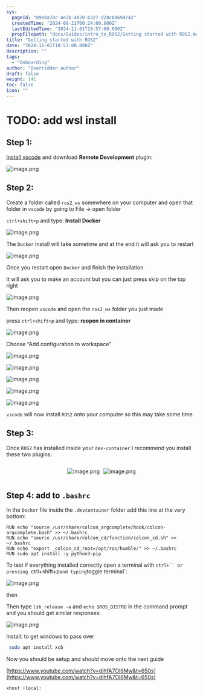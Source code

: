 ```yaml
---
sys:
  pageId: "89e0a78c-4e2b-4070-b327-d28cb0694742"
  createdTime: "2024-08-21T00:24:00.000Z"
  lastEditedTime: "2024-11-01T18:57:00.000Z"
  propFilepath: "docs/Guides/intro_to_ROS2/Getting started with ROS2.md"
title: "Getting started with ROS2"
date: "2024-11-01T18:57:00.000Z"
description: ""
tags:
  - "Onboarding"
author: "Overridden author"
draft: false
weight: 141
toc: false
icon: ""
---
```


# TODO: add wsl install

## Step 1:

[Install vscode](https://code.visualstudio.com/download) and download **Remote Development** plugin:

![image.png](https://prod-files-secure.s3.us-west-2.amazonaws.com/d518164a-d88e-44d1-a4ee-3adb3bd8bce0/efb52993-1881-4a40-b95e-6f020334f022/image.png?X-Amz-Algorithm=AWS4-HMAC-SHA256&X-Amz-Content-Sha256=UNSIGNED-PAYLOAD&X-Amz-Credential=ASIAZI2LB46652ITYJEM%2F20250422%2Fus-west-2%2Fs3%2Faws4_request&X-Amz-Date=20250422T200938Z&X-Amz-Expires=3600&X-Amz-Security-Token=IQoJb3JpZ2luX2VjEFMaCXVzLXdlc3QtMiJIMEYCIQD1XwpcxDoEZyv6AA2zeFqqNerIgbj2YdvITYJoM%2BYc9AIhAIFxDd5AzM4gEnvXrpk7HwXxMI%2BcufRBn0l1vnBz7%2BKdKogECNz%2F%2F%2F%2F%2F%2F%2F%2F%2F%2FwEQABoMNjM3NDIzMTgzODA1Igy8KOGZ9j7YsXSE5%2Fsq3ANcad%2FRLWBRmkI%2BWVClMDje03RvzvuiwMYSwHS9tYLyp5WUnlzHr5fMO7FZZG2Lit4eSGtZ%2FqAk%2BHEMfe6s%2FGNm5FVkvaPczCARp%2BxShN5Iwrtd1lbVoqgzgo9rA4tNOZqjyoVtxHP7ar0N684ZcUywooObWwKZ0xWQf7mDfJy%2FVWx6h7934%2FKmiI5eGC6vPDlmNyP7zwXP9lB7VpGdGbjTTq%2B%2FmE31i2YLdOu8G7sq09i3%2BJW5Fy4yhZeB85GOrJJlrn%2FrZ3B9PH0lpjfiJPcOIG5WN3Gl6guezZY7OpTtffSd7%2Fkx0VMCozonmHd1Q5Ce9uSx0vs42t%2B5Oz%2BNzbIHc0Dvw3R%2F6g0ej2Ej0%2FMvskgfVFmAH0O12jrhNSoYtXY48tTUkxjm0nDM8fMNnmFraFrNiV3XXDQZWuWMdncPxkBrEK%2BVz9iM7jRWSoyy8AA6Y0lT1jM2NDWh%2FIpFLd%2Foqpea8blC%2BjotYmPGHjqj6CSpABw0Q6xjj4xE9O75v3mQLUiIVhFR8n4ypKgTVbpjERwftzcWsQcD6LNp5bmvn3JXnlpFUlmZki5Ugp4Jv3L%2FIFF3qSAY%2BQ59cWvaA1mnE0hR6jKBHeMfisz2kWbHLPG6MCj1iFFUYcb2QTCC1Z%2FABjqkAVhrgwZi%2Bqhzrd7nHssDK7ELNtxbKyE93TLz42IPf%2FqGHTxWu7LzU6Vd8jy41v7GPwlOr4pn%2Bu9eOJAio%2FUqR%2BuNA9fUmT8sqRNaHffdxuGvuPfE6S8OrkloHupfYW5OvVpeQMgkaPZuFxrAkBdb3gYG1EoljxsSRd0jlFYVXCxCSUz684HrjFXQmnT1S5yjki%2FYnPPss%2ByIpQ2UqsSdoolymngg&X-Amz-Signature=8071bc73ddcb567139772f79aeb5faee6b28dca8975b885b96af57b4acd2d2e6&X-Amz-SignedHeaders=host&x-id=GetObject)

## Step 2:

Create a folder called `ros2_ws` somewhere on your computer and open that folder in `vscode` by going to File → open folder 

`ctrl+shift+p` and type: **Install Docker**

![image.png](https://prod-files-secure.s3.us-west-2.amazonaws.com/d518164a-d88e-44d1-a4ee-3adb3bd8bce0/2269dc0e-1cd5-47ff-bceb-c04ad9b2eab0/image.png?X-Amz-Algorithm=AWS4-HMAC-SHA256&X-Amz-Content-Sha256=UNSIGNED-PAYLOAD&X-Amz-Credential=ASIAZI2LB46652ITYJEM%2F20250422%2Fus-west-2%2Fs3%2Faws4_request&X-Amz-Date=20250422T200938Z&X-Amz-Expires=3600&X-Amz-Security-Token=IQoJb3JpZ2luX2VjEFMaCXVzLXdlc3QtMiJIMEYCIQD1XwpcxDoEZyv6AA2zeFqqNerIgbj2YdvITYJoM%2BYc9AIhAIFxDd5AzM4gEnvXrpk7HwXxMI%2BcufRBn0l1vnBz7%2BKdKogECNz%2F%2F%2F%2F%2F%2F%2F%2F%2F%2FwEQABoMNjM3NDIzMTgzODA1Igy8KOGZ9j7YsXSE5%2Fsq3ANcad%2FRLWBRmkI%2BWVClMDje03RvzvuiwMYSwHS9tYLyp5WUnlzHr5fMO7FZZG2Lit4eSGtZ%2FqAk%2BHEMfe6s%2FGNm5FVkvaPczCARp%2BxShN5Iwrtd1lbVoqgzgo9rA4tNOZqjyoVtxHP7ar0N684ZcUywooObWwKZ0xWQf7mDfJy%2FVWx6h7934%2FKmiI5eGC6vPDlmNyP7zwXP9lB7VpGdGbjTTq%2B%2FmE31i2YLdOu8G7sq09i3%2BJW5Fy4yhZeB85GOrJJlrn%2FrZ3B9PH0lpjfiJPcOIG5WN3Gl6guezZY7OpTtffSd7%2Fkx0VMCozonmHd1Q5Ce9uSx0vs42t%2B5Oz%2BNzbIHc0Dvw3R%2F6g0ej2Ej0%2FMvskgfVFmAH0O12jrhNSoYtXY48tTUkxjm0nDM8fMNnmFraFrNiV3XXDQZWuWMdncPxkBrEK%2BVz9iM7jRWSoyy8AA6Y0lT1jM2NDWh%2FIpFLd%2Foqpea8blC%2BjotYmPGHjqj6CSpABw0Q6xjj4xE9O75v3mQLUiIVhFR8n4ypKgTVbpjERwftzcWsQcD6LNp5bmvn3JXnlpFUlmZki5Ugp4Jv3L%2FIFF3qSAY%2BQ59cWvaA1mnE0hR6jKBHeMfisz2kWbHLPG6MCj1iFFUYcb2QTCC1Z%2FABjqkAVhrgwZi%2Bqhzrd7nHssDK7ELNtxbKyE93TLz42IPf%2FqGHTxWu7LzU6Vd8jy41v7GPwlOr4pn%2Bu9eOJAio%2FUqR%2BuNA9fUmT8sqRNaHffdxuGvuPfE6S8OrkloHupfYW5OvVpeQMgkaPZuFxrAkBdb3gYG1EoljxsSRd0jlFYVXCxCSUz684HrjFXQmnT1S5yjki%2FYnPPss%2ByIpQ2UqsSdoolymngg&X-Amz-Signature=fd030d6e00f36b0b6685ce9c3097414b885ee7accfc89108196396baf3853471&X-Amz-SignedHeaders=host&x-id=GetObject)

The `Docker` install will take sometime and at the end it will ask you to restart

![image.png](https://prod-files-secure.s3.us-west-2.amazonaws.com/d518164a-d88e-44d1-a4ee-3adb3bd8bce0/ed233f78-be33-4b1f-b89c-9c346c0e961e/image.png?X-Amz-Algorithm=AWS4-HMAC-SHA256&X-Amz-Content-Sha256=UNSIGNED-PAYLOAD&X-Amz-Credential=ASIAZI2LB46652ITYJEM%2F20250422%2Fus-west-2%2Fs3%2Faws4_request&X-Amz-Date=20250422T200938Z&X-Amz-Expires=3600&X-Amz-Security-Token=IQoJb3JpZ2luX2VjEFMaCXVzLXdlc3QtMiJIMEYCIQD1XwpcxDoEZyv6AA2zeFqqNerIgbj2YdvITYJoM%2BYc9AIhAIFxDd5AzM4gEnvXrpk7HwXxMI%2BcufRBn0l1vnBz7%2BKdKogECNz%2F%2F%2F%2F%2F%2F%2F%2F%2F%2FwEQABoMNjM3NDIzMTgzODA1Igy8KOGZ9j7YsXSE5%2Fsq3ANcad%2FRLWBRmkI%2BWVClMDje03RvzvuiwMYSwHS9tYLyp5WUnlzHr5fMO7FZZG2Lit4eSGtZ%2FqAk%2BHEMfe6s%2FGNm5FVkvaPczCARp%2BxShN5Iwrtd1lbVoqgzgo9rA4tNOZqjyoVtxHP7ar0N684ZcUywooObWwKZ0xWQf7mDfJy%2FVWx6h7934%2FKmiI5eGC6vPDlmNyP7zwXP9lB7VpGdGbjTTq%2B%2FmE31i2YLdOu8G7sq09i3%2BJW5Fy4yhZeB85GOrJJlrn%2FrZ3B9PH0lpjfiJPcOIG5WN3Gl6guezZY7OpTtffSd7%2Fkx0VMCozonmHd1Q5Ce9uSx0vs42t%2B5Oz%2BNzbIHc0Dvw3R%2F6g0ej2Ej0%2FMvskgfVFmAH0O12jrhNSoYtXY48tTUkxjm0nDM8fMNnmFraFrNiV3XXDQZWuWMdncPxkBrEK%2BVz9iM7jRWSoyy8AA6Y0lT1jM2NDWh%2FIpFLd%2Foqpea8blC%2BjotYmPGHjqj6CSpABw0Q6xjj4xE9O75v3mQLUiIVhFR8n4ypKgTVbpjERwftzcWsQcD6LNp5bmvn3JXnlpFUlmZki5Ugp4Jv3L%2FIFF3qSAY%2BQ59cWvaA1mnE0hR6jKBHeMfisz2kWbHLPG6MCj1iFFUYcb2QTCC1Z%2FABjqkAVhrgwZi%2Bqhzrd7nHssDK7ELNtxbKyE93TLz42IPf%2FqGHTxWu7LzU6Vd8jy41v7GPwlOr4pn%2Bu9eOJAio%2FUqR%2BuNA9fUmT8sqRNaHffdxuGvuPfE6S8OrkloHupfYW5OvVpeQMgkaPZuFxrAkBdb3gYG1EoljxsSRd0jlFYVXCxCSUz684HrjFXQmnT1S5yjki%2FYnPPss%2ByIpQ2UqsSdoolymngg&X-Amz-Signature=72b964cf291a6492b6bee88c27db431270a8d6cd0bb3f83c7b42649ecce3f0e4&X-Amz-SignedHeaders=host&x-id=GetObject)

Once you restart open `Docker` and finish the installation

It will ask you to make an account but you can just press skip on the top right

![image.png](https://prod-files-secure.s3.us-west-2.amazonaws.com/d518164a-d88e-44d1-a4ee-3adb3bd8bce0/21010ad9-1659-4fd9-9f59-9932a09b2a3d/image.png?X-Amz-Algorithm=AWS4-HMAC-SHA256&X-Amz-Content-Sha256=UNSIGNED-PAYLOAD&X-Amz-Credential=ASIAZI2LB46652ITYJEM%2F20250422%2Fus-west-2%2Fs3%2Faws4_request&X-Amz-Date=20250422T200938Z&X-Amz-Expires=3600&X-Amz-Security-Token=IQoJb3JpZ2luX2VjEFMaCXVzLXdlc3QtMiJIMEYCIQD1XwpcxDoEZyv6AA2zeFqqNerIgbj2YdvITYJoM%2BYc9AIhAIFxDd5AzM4gEnvXrpk7HwXxMI%2BcufRBn0l1vnBz7%2BKdKogECNz%2F%2F%2F%2F%2F%2F%2F%2F%2F%2FwEQABoMNjM3NDIzMTgzODA1Igy8KOGZ9j7YsXSE5%2Fsq3ANcad%2FRLWBRmkI%2BWVClMDje03RvzvuiwMYSwHS9tYLyp5WUnlzHr5fMO7FZZG2Lit4eSGtZ%2FqAk%2BHEMfe6s%2FGNm5FVkvaPczCARp%2BxShN5Iwrtd1lbVoqgzgo9rA4tNOZqjyoVtxHP7ar0N684ZcUywooObWwKZ0xWQf7mDfJy%2FVWx6h7934%2FKmiI5eGC6vPDlmNyP7zwXP9lB7VpGdGbjTTq%2B%2FmE31i2YLdOu8G7sq09i3%2BJW5Fy4yhZeB85GOrJJlrn%2FrZ3B9PH0lpjfiJPcOIG5WN3Gl6guezZY7OpTtffSd7%2Fkx0VMCozonmHd1Q5Ce9uSx0vs42t%2B5Oz%2BNzbIHc0Dvw3R%2F6g0ej2Ej0%2FMvskgfVFmAH0O12jrhNSoYtXY48tTUkxjm0nDM8fMNnmFraFrNiV3XXDQZWuWMdncPxkBrEK%2BVz9iM7jRWSoyy8AA6Y0lT1jM2NDWh%2FIpFLd%2Foqpea8blC%2BjotYmPGHjqj6CSpABw0Q6xjj4xE9O75v3mQLUiIVhFR8n4ypKgTVbpjERwftzcWsQcD6LNp5bmvn3JXnlpFUlmZki5Ugp4Jv3L%2FIFF3qSAY%2BQ59cWvaA1mnE0hR6jKBHeMfisz2kWbHLPG6MCj1iFFUYcb2QTCC1Z%2FABjqkAVhrgwZi%2Bqhzrd7nHssDK7ELNtxbKyE93TLz42IPf%2FqGHTxWu7LzU6Vd8jy41v7GPwlOr4pn%2Bu9eOJAio%2FUqR%2BuNA9fUmT8sqRNaHffdxuGvuPfE6S8OrkloHupfYW5OvVpeQMgkaPZuFxrAkBdb3gYG1EoljxsSRd0jlFYVXCxCSUz684HrjFXQmnT1S5yjki%2FYnPPss%2ByIpQ2UqsSdoolymngg&X-Amz-Signature=8ae524f5ad0d13f7224c5fe97dbd2be2479e0eb6ad4057f83a1acb46443c25dc&X-Amz-SignedHeaders=host&x-id=GetObject)

Then reopen `vscode` and open the `ros2_ws` folder you just made

press `ctrl+shift+p` and type: **reopen in container**

![image.png](https://prod-files-secure.s3.us-west-2.amazonaws.com/d518164a-d88e-44d1-a4ee-3adb3bd8bce0/4e93b8c2-41ad-488c-8095-c74205196118/image.png?X-Amz-Algorithm=AWS4-HMAC-SHA256&X-Amz-Content-Sha256=UNSIGNED-PAYLOAD&X-Amz-Credential=ASIAZI2LB46652ITYJEM%2F20250422%2Fus-west-2%2Fs3%2Faws4_request&X-Amz-Date=20250422T200938Z&X-Amz-Expires=3600&X-Amz-Security-Token=IQoJb3JpZ2luX2VjEFMaCXVzLXdlc3QtMiJIMEYCIQD1XwpcxDoEZyv6AA2zeFqqNerIgbj2YdvITYJoM%2BYc9AIhAIFxDd5AzM4gEnvXrpk7HwXxMI%2BcufRBn0l1vnBz7%2BKdKogECNz%2F%2F%2F%2F%2F%2F%2F%2F%2F%2FwEQABoMNjM3NDIzMTgzODA1Igy8KOGZ9j7YsXSE5%2Fsq3ANcad%2FRLWBRmkI%2BWVClMDje03RvzvuiwMYSwHS9tYLyp5WUnlzHr5fMO7FZZG2Lit4eSGtZ%2FqAk%2BHEMfe6s%2FGNm5FVkvaPczCARp%2BxShN5Iwrtd1lbVoqgzgo9rA4tNOZqjyoVtxHP7ar0N684ZcUywooObWwKZ0xWQf7mDfJy%2FVWx6h7934%2FKmiI5eGC6vPDlmNyP7zwXP9lB7VpGdGbjTTq%2B%2FmE31i2YLdOu8G7sq09i3%2BJW5Fy4yhZeB85GOrJJlrn%2FrZ3B9PH0lpjfiJPcOIG5WN3Gl6guezZY7OpTtffSd7%2Fkx0VMCozonmHd1Q5Ce9uSx0vs42t%2B5Oz%2BNzbIHc0Dvw3R%2F6g0ej2Ej0%2FMvskgfVFmAH0O12jrhNSoYtXY48tTUkxjm0nDM8fMNnmFraFrNiV3XXDQZWuWMdncPxkBrEK%2BVz9iM7jRWSoyy8AA6Y0lT1jM2NDWh%2FIpFLd%2Foqpea8blC%2BjotYmPGHjqj6CSpABw0Q6xjj4xE9O75v3mQLUiIVhFR8n4ypKgTVbpjERwftzcWsQcD6LNp5bmvn3JXnlpFUlmZki5Ugp4Jv3L%2FIFF3qSAY%2BQ59cWvaA1mnE0hR6jKBHeMfisz2kWbHLPG6MCj1iFFUYcb2QTCC1Z%2FABjqkAVhrgwZi%2Bqhzrd7nHssDK7ELNtxbKyE93TLz42IPf%2FqGHTxWu7LzU6Vd8jy41v7GPwlOr4pn%2Bu9eOJAio%2FUqR%2BuNA9fUmT8sqRNaHffdxuGvuPfE6S8OrkloHupfYW5OvVpeQMgkaPZuFxrAkBdb3gYG1EoljxsSRd0jlFYVXCxCSUz684HrjFXQmnT1S5yjki%2FYnPPss%2ByIpQ2UqsSdoolymngg&X-Amz-Signature=98fbcfec7f58cede04b60cf87a97ebae6411b8eccee25a95cd61067fc360880e&X-Amz-SignedHeaders=host&x-id=GetObject)

Choose “Add configuration to workspace”

![image.png](https://prod-files-secure.s3.us-west-2.amazonaws.com/d518164a-d88e-44d1-a4ee-3adb3bd8bce0/9560b282-5060-4989-ba37-97e7b2c22476/image.png?X-Amz-Algorithm=AWS4-HMAC-SHA256&X-Amz-Content-Sha256=UNSIGNED-PAYLOAD&X-Amz-Credential=ASIAZI2LB46652ITYJEM%2F20250422%2Fus-west-2%2Fs3%2Faws4_request&X-Amz-Date=20250422T200938Z&X-Amz-Expires=3600&X-Amz-Security-Token=IQoJb3JpZ2luX2VjEFMaCXVzLXdlc3QtMiJIMEYCIQD1XwpcxDoEZyv6AA2zeFqqNerIgbj2YdvITYJoM%2BYc9AIhAIFxDd5AzM4gEnvXrpk7HwXxMI%2BcufRBn0l1vnBz7%2BKdKogECNz%2F%2F%2F%2F%2F%2F%2F%2F%2F%2FwEQABoMNjM3NDIzMTgzODA1Igy8KOGZ9j7YsXSE5%2Fsq3ANcad%2FRLWBRmkI%2BWVClMDje03RvzvuiwMYSwHS9tYLyp5WUnlzHr5fMO7FZZG2Lit4eSGtZ%2FqAk%2BHEMfe6s%2FGNm5FVkvaPczCARp%2BxShN5Iwrtd1lbVoqgzgo9rA4tNOZqjyoVtxHP7ar0N684ZcUywooObWwKZ0xWQf7mDfJy%2FVWx6h7934%2FKmiI5eGC6vPDlmNyP7zwXP9lB7VpGdGbjTTq%2B%2FmE31i2YLdOu8G7sq09i3%2BJW5Fy4yhZeB85GOrJJlrn%2FrZ3B9PH0lpjfiJPcOIG5WN3Gl6guezZY7OpTtffSd7%2Fkx0VMCozonmHd1Q5Ce9uSx0vs42t%2B5Oz%2BNzbIHc0Dvw3R%2F6g0ej2Ej0%2FMvskgfVFmAH0O12jrhNSoYtXY48tTUkxjm0nDM8fMNnmFraFrNiV3XXDQZWuWMdncPxkBrEK%2BVz9iM7jRWSoyy8AA6Y0lT1jM2NDWh%2FIpFLd%2Foqpea8blC%2BjotYmPGHjqj6CSpABw0Q6xjj4xE9O75v3mQLUiIVhFR8n4ypKgTVbpjERwftzcWsQcD6LNp5bmvn3JXnlpFUlmZki5Ugp4Jv3L%2FIFF3qSAY%2BQ59cWvaA1mnE0hR6jKBHeMfisz2kWbHLPG6MCj1iFFUYcb2QTCC1Z%2FABjqkAVhrgwZi%2Bqhzrd7nHssDK7ELNtxbKyE93TLz42IPf%2FqGHTxWu7LzU6Vd8jy41v7GPwlOr4pn%2Bu9eOJAio%2FUqR%2BuNA9fUmT8sqRNaHffdxuGvuPfE6S8OrkloHupfYW5OvVpeQMgkaPZuFxrAkBdb3gYG1EoljxsSRd0jlFYVXCxCSUz684HrjFXQmnT1S5yjki%2FYnPPss%2ByIpQ2UqsSdoolymngg&X-Amz-Signature=f21b128a2f63e9ad57ccc09dbfa26b46317e35cd497412e90ee5d24e37b5ebff&X-Amz-SignedHeaders=host&x-id=GetObject)

![image.png](https://prod-files-secure.s3.us-west-2.amazonaws.com/d518164a-d88e-44d1-a4ee-3adb3bd8bce0/2ee63f81-886b-48e8-a553-dc6e5eac99e4/image.png?X-Amz-Algorithm=AWS4-HMAC-SHA256&X-Amz-Content-Sha256=UNSIGNED-PAYLOAD&X-Amz-Credential=ASIAZI2LB46652ITYJEM%2F20250422%2Fus-west-2%2Fs3%2Faws4_request&X-Amz-Date=20250422T200938Z&X-Amz-Expires=3600&X-Amz-Security-Token=IQoJb3JpZ2luX2VjEFMaCXVzLXdlc3QtMiJIMEYCIQD1XwpcxDoEZyv6AA2zeFqqNerIgbj2YdvITYJoM%2BYc9AIhAIFxDd5AzM4gEnvXrpk7HwXxMI%2BcufRBn0l1vnBz7%2BKdKogECNz%2F%2F%2F%2F%2F%2F%2F%2F%2F%2FwEQABoMNjM3NDIzMTgzODA1Igy8KOGZ9j7YsXSE5%2Fsq3ANcad%2FRLWBRmkI%2BWVClMDje03RvzvuiwMYSwHS9tYLyp5WUnlzHr5fMO7FZZG2Lit4eSGtZ%2FqAk%2BHEMfe6s%2FGNm5FVkvaPczCARp%2BxShN5Iwrtd1lbVoqgzgo9rA4tNOZqjyoVtxHP7ar0N684ZcUywooObWwKZ0xWQf7mDfJy%2FVWx6h7934%2FKmiI5eGC6vPDlmNyP7zwXP9lB7VpGdGbjTTq%2B%2FmE31i2YLdOu8G7sq09i3%2BJW5Fy4yhZeB85GOrJJlrn%2FrZ3B9PH0lpjfiJPcOIG5WN3Gl6guezZY7OpTtffSd7%2Fkx0VMCozonmHd1Q5Ce9uSx0vs42t%2B5Oz%2BNzbIHc0Dvw3R%2F6g0ej2Ej0%2FMvskgfVFmAH0O12jrhNSoYtXY48tTUkxjm0nDM8fMNnmFraFrNiV3XXDQZWuWMdncPxkBrEK%2BVz9iM7jRWSoyy8AA6Y0lT1jM2NDWh%2FIpFLd%2Foqpea8blC%2BjotYmPGHjqj6CSpABw0Q6xjj4xE9O75v3mQLUiIVhFR8n4ypKgTVbpjERwftzcWsQcD6LNp5bmvn3JXnlpFUlmZki5Ugp4Jv3L%2FIFF3qSAY%2BQ59cWvaA1mnE0hR6jKBHeMfisz2kWbHLPG6MCj1iFFUYcb2QTCC1Z%2FABjqkAVhrgwZi%2Bqhzrd7nHssDK7ELNtxbKyE93TLz42IPf%2FqGHTxWu7LzU6Vd8jy41v7GPwlOr4pn%2Bu9eOJAio%2FUqR%2BuNA9fUmT8sqRNaHffdxuGvuPfE6S8OrkloHupfYW5OvVpeQMgkaPZuFxrAkBdb3gYG1EoljxsSRd0jlFYVXCxCSUz684HrjFXQmnT1S5yjki%2FYnPPss%2ByIpQ2UqsSdoolymngg&X-Amz-Signature=3099edf6f30ad04692a4addd998ed5248cb48228c7b2a60fb8e75868def8c5c9&X-Amz-SignedHeaders=host&x-id=GetObject)

![image.png](https://prod-files-secure.s3.us-west-2.amazonaws.com/d518164a-d88e-44d1-a4ee-3adb3bd8bce0/ae1580b2-b048-407e-aed9-b584224a7a04/image.png?X-Amz-Algorithm=AWS4-HMAC-SHA256&X-Amz-Content-Sha256=UNSIGNED-PAYLOAD&X-Amz-Credential=ASIAZI2LB46652ITYJEM%2F20250422%2Fus-west-2%2Fs3%2Faws4_request&X-Amz-Date=20250422T200938Z&X-Amz-Expires=3600&X-Amz-Security-Token=IQoJb3JpZ2luX2VjEFMaCXVzLXdlc3QtMiJIMEYCIQD1XwpcxDoEZyv6AA2zeFqqNerIgbj2YdvITYJoM%2BYc9AIhAIFxDd5AzM4gEnvXrpk7HwXxMI%2BcufRBn0l1vnBz7%2BKdKogECNz%2F%2F%2F%2F%2F%2F%2F%2F%2F%2FwEQABoMNjM3NDIzMTgzODA1Igy8KOGZ9j7YsXSE5%2Fsq3ANcad%2FRLWBRmkI%2BWVClMDje03RvzvuiwMYSwHS9tYLyp5WUnlzHr5fMO7FZZG2Lit4eSGtZ%2FqAk%2BHEMfe6s%2FGNm5FVkvaPczCARp%2BxShN5Iwrtd1lbVoqgzgo9rA4tNOZqjyoVtxHP7ar0N684ZcUywooObWwKZ0xWQf7mDfJy%2FVWx6h7934%2FKmiI5eGC6vPDlmNyP7zwXP9lB7VpGdGbjTTq%2B%2FmE31i2YLdOu8G7sq09i3%2BJW5Fy4yhZeB85GOrJJlrn%2FrZ3B9PH0lpjfiJPcOIG5WN3Gl6guezZY7OpTtffSd7%2Fkx0VMCozonmHd1Q5Ce9uSx0vs42t%2B5Oz%2BNzbIHc0Dvw3R%2F6g0ej2Ej0%2FMvskgfVFmAH0O12jrhNSoYtXY48tTUkxjm0nDM8fMNnmFraFrNiV3XXDQZWuWMdncPxkBrEK%2BVz9iM7jRWSoyy8AA6Y0lT1jM2NDWh%2FIpFLd%2Foqpea8blC%2BjotYmPGHjqj6CSpABw0Q6xjj4xE9O75v3mQLUiIVhFR8n4ypKgTVbpjERwftzcWsQcD6LNp5bmvn3JXnlpFUlmZki5Ugp4Jv3L%2FIFF3qSAY%2BQ59cWvaA1mnE0hR6jKBHeMfisz2kWbHLPG6MCj1iFFUYcb2QTCC1Z%2FABjqkAVhrgwZi%2Bqhzrd7nHssDK7ELNtxbKyE93TLz42IPf%2FqGHTxWu7LzU6Vd8jy41v7GPwlOr4pn%2Bu9eOJAio%2FUqR%2BuNA9fUmT8sqRNaHffdxuGvuPfE6S8OrkloHupfYW5OvVpeQMgkaPZuFxrAkBdb3gYG1EoljxsSRd0jlFYVXCxCSUz684HrjFXQmnT1S5yjki%2FYnPPss%2ByIpQ2UqsSdoolymngg&X-Amz-Signature=e4d3e933d081e656097af04e9d19624bf5f8db874026327deb395a6830388c56&X-Amz-SignedHeaders=host&x-id=GetObject)

![image.png](https://prod-files-secure.s3.us-west-2.amazonaws.com/d518164a-d88e-44d1-a4ee-3adb3bd8bce0/53255b28-f75e-430f-b9e3-c0ac8577e42b/image.png?X-Amz-Algorithm=AWS4-HMAC-SHA256&X-Amz-Content-Sha256=UNSIGNED-PAYLOAD&X-Amz-Credential=ASIAZI2LB46652ITYJEM%2F20250422%2Fus-west-2%2Fs3%2Faws4_request&X-Amz-Date=20250422T200937Z&X-Amz-Expires=3600&X-Amz-Security-Token=IQoJb3JpZ2luX2VjEFMaCXVzLXdlc3QtMiJIMEYCIQD1XwpcxDoEZyv6AA2zeFqqNerIgbj2YdvITYJoM%2BYc9AIhAIFxDd5AzM4gEnvXrpk7HwXxMI%2BcufRBn0l1vnBz7%2BKdKogECNz%2F%2F%2F%2F%2F%2F%2F%2F%2F%2FwEQABoMNjM3NDIzMTgzODA1Igy8KOGZ9j7YsXSE5%2Fsq3ANcad%2FRLWBRmkI%2BWVClMDje03RvzvuiwMYSwHS9tYLyp5WUnlzHr5fMO7FZZG2Lit4eSGtZ%2FqAk%2BHEMfe6s%2FGNm5FVkvaPczCARp%2BxShN5Iwrtd1lbVoqgzgo9rA4tNOZqjyoVtxHP7ar0N684ZcUywooObWwKZ0xWQf7mDfJy%2FVWx6h7934%2FKmiI5eGC6vPDlmNyP7zwXP9lB7VpGdGbjTTq%2B%2FmE31i2YLdOu8G7sq09i3%2BJW5Fy4yhZeB85GOrJJlrn%2FrZ3B9PH0lpjfiJPcOIG5WN3Gl6guezZY7OpTtffSd7%2Fkx0VMCozonmHd1Q5Ce9uSx0vs42t%2B5Oz%2BNzbIHc0Dvw3R%2F6g0ej2Ej0%2FMvskgfVFmAH0O12jrhNSoYtXY48tTUkxjm0nDM8fMNnmFraFrNiV3XXDQZWuWMdncPxkBrEK%2BVz9iM7jRWSoyy8AA6Y0lT1jM2NDWh%2FIpFLd%2Foqpea8blC%2BjotYmPGHjqj6CSpABw0Q6xjj4xE9O75v3mQLUiIVhFR8n4ypKgTVbpjERwftzcWsQcD6LNp5bmvn3JXnlpFUlmZki5Ugp4Jv3L%2FIFF3qSAY%2BQ59cWvaA1mnE0hR6jKBHeMfisz2kWbHLPG6MCj1iFFUYcb2QTCC1Z%2FABjqkAVhrgwZi%2Bqhzrd7nHssDK7ELNtxbKyE93TLz42IPf%2FqGHTxWu7LzU6Vd8jy41v7GPwlOr4pn%2Bu9eOJAio%2FUqR%2BuNA9fUmT8sqRNaHffdxuGvuPfE6S8OrkloHupfYW5OvVpeQMgkaPZuFxrAkBdb3gYG1EoljxsSRd0jlFYVXCxCSUz684HrjFXQmnT1S5yjki%2FYnPPss%2ByIpQ2UqsSdoolymngg&X-Amz-Signature=e90faddc789eba3aa813e5b478e4d5b6d8d57a9f868fd98e227497c6046c0054&X-Amz-SignedHeaders=host&x-id=GetObject)

![image.png](https://prod-files-secure.s3.us-west-2.amazonaws.com/d518164a-d88e-44d1-a4ee-3adb3bd8bce0/7c562767-5af9-4ffb-97d1-327bcdf4ee00/image.png?X-Amz-Algorithm=AWS4-HMAC-SHA256&X-Amz-Content-Sha256=UNSIGNED-PAYLOAD&X-Amz-Credential=ASIAZI2LB46652ITYJEM%2F20250422%2Fus-west-2%2Fs3%2Faws4_request&X-Amz-Date=20250422T200937Z&X-Amz-Expires=3600&X-Amz-Security-Token=IQoJb3JpZ2luX2VjEFMaCXVzLXdlc3QtMiJIMEYCIQD1XwpcxDoEZyv6AA2zeFqqNerIgbj2YdvITYJoM%2BYc9AIhAIFxDd5AzM4gEnvXrpk7HwXxMI%2BcufRBn0l1vnBz7%2BKdKogECNz%2F%2F%2F%2F%2F%2F%2F%2F%2F%2FwEQABoMNjM3NDIzMTgzODA1Igy8KOGZ9j7YsXSE5%2Fsq3ANcad%2FRLWBRmkI%2BWVClMDje03RvzvuiwMYSwHS9tYLyp5WUnlzHr5fMO7FZZG2Lit4eSGtZ%2FqAk%2BHEMfe6s%2FGNm5FVkvaPczCARp%2BxShN5Iwrtd1lbVoqgzgo9rA4tNOZqjyoVtxHP7ar0N684ZcUywooObWwKZ0xWQf7mDfJy%2FVWx6h7934%2FKmiI5eGC6vPDlmNyP7zwXP9lB7VpGdGbjTTq%2B%2FmE31i2YLdOu8G7sq09i3%2BJW5Fy4yhZeB85GOrJJlrn%2FrZ3B9PH0lpjfiJPcOIG5WN3Gl6guezZY7OpTtffSd7%2Fkx0VMCozonmHd1Q5Ce9uSx0vs42t%2B5Oz%2BNzbIHc0Dvw3R%2F6g0ej2Ej0%2FMvskgfVFmAH0O12jrhNSoYtXY48tTUkxjm0nDM8fMNnmFraFrNiV3XXDQZWuWMdncPxkBrEK%2BVz9iM7jRWSoyy8AA6Y0lT1jM2NDWh%2FIpFLd%2Foqpea8blC%2BjotYmPGHjqj6CSpABw0Q6xjj4xE9O75v3mQLUiIVhFR8n4ypKgTVbpjERwftzcWsQcD6LNp5bmvn3JXnlpFUlmZki5Ugp4Jv3L%2FIFF3qSAY%2BQ59cWvaA1mnE0hR6jKBHeMfisz2kWbHLPG6MCj1iFFUYcb2QTCC1Z%2FABjqkAVhrgwZi%2Bqhzrd7nHssDK7ELNtxbKyE93TLz42IPf%2FqGHTxWu7LzU6Vd8jy41v7GPwlOr4pn%2Bu9eOJAio%2FUqR%2BuNA9fUmT8sqRNaHffdxuGvuPfE6S8OrkloHupfYW5OvVpeQMgkaPZuFxrAkBdb3gYG1EoljxsSRd0jlFYVXCxCSUz684HrjFXQmnT1S5yjki%2FYnPPss%2ByIpQ2UqsSdoolymngg&X-Amz-Signature=65187c1020bed210c781df1bf6905e7c5c8906e7b08c999f35625205a0101da3&X-Amz-SignedHeaders=host&x-id=GetObject)

`vscode` will now install `ROS2` onto your computer so this may take some time.

## Step 3:

Once `ROS2` has installed inside your `dev-container` I recommend you install these two plugins:

<div style="display: flex;flex-direction: row; column-gap:10px; max-width: 630px;justify-content: center;">
<div>

![image.png](https://prod-files-secure.s3.us-west-2.amazonaws.com/d518164a-d88e-44d1-a4ee-3adb3bd8bce0/3fc3d550-5a54-4ba1-ba6b-faa01cdb7369/image.png?X-Amz-Algorithm=AWS4-HMAC-SHA256&X-Amz-Content-Sha256=UNSIGNED-PAYLOAD&X-Amz-Credential=ASIAZI2LB466TIC7KH3H%2F20250422%2Fus-west-2%2Fs3%2Faws4_request&X-Amz-Date=20250422T200945Z&X-Amz-Expires=3600&X-Amz-Security-Token=IQoJb3JpZ2luX2VjEFMaCXVzLXdlc3QtMiJGMEQCIBrhvGp2al378U6rF6B8kU8VwJroc18tB6ay9Xv6DDGEAiARqcuTel%2FrPpw4B9IOgYvIsLbBK5ZmSRSfbGsPTWH9FiqIBAjc%2F%2F%2F%2F%2F%2F%2F%2F%2F%2F8BEAAaDDYzNzQyMzE4MzgwNSIMFrwDXYlFZY8DH8sIKtwDQPCnrANZwNYM3U6VN6c6%2Bv3yXug5bi1gZYtgO0Xd7dRjO5aW8mlBfesQXNYY5cBoJ9L1yH3vBzYd0MqUiLVLO10EOv8R6BGac8IZWZFUs8uaFHFaJmWSJ%2BwOhKl%2Bpl7Yr88oOcuJRpdSMuaV%2FtPIZiHLkTv8%2F2LhrWpVG%2F%2FYyyq3M30YX%2BXengVA3c2HGBIxYo4YZPk31MPGnb8qj0jzbcXPdaI04yKevozJWHnAcPVQF64lluZ%2B0YQltQOWKhB0spBtpyfKuX4oj7f4aPNgWufQ7hHlb00nqhG%2FIvnuLBuI4IU5PJezJj3leSEacRrwuBqi737PlMC94dJrzU%2BuXzmAbs4kf2AH9lJubZQUf24uj8KoqIfcJsIDnQ%2FvBWqCiVY5vibjHDsDyTXlvocl4AJ%2B5CzAFe%2FCnfds%2FbQAkIfM527jgUCiNZikht6c7rnp%2Bhpy4jwsH7j3anqQhEtm%2FQO6RKwsUY1M5LANf6LzSoYCNyd75kdXu0UiLB6HnD%2F3KdXLXiqVQ8FIMbiOjzHJPwyUQBBtvd%2BaLXb2qNffHgeXDMrUI51q8JUaYt2WMJmIyu7LrmKJVlrRNszTHAWybzG3XhncVNqvKBMK3odsnot5K7hOmkaf64etkfIww9WfwAY6pgGhEeVpYMAUMcbXiLabiVPFf4Cf7hSotb0XdamZANPhkjXt4F%2BvkRo0f%2FooCVjib2hNotZz2VtahGVMmrH3zgpWhZaepcQXAjNKqclJDC205RKpMjn695S8HFglFBHtPZiHqWSu34pBn3p%2FvnXG4%2FIP9ozqzA51TCgXA82WUKNJlKXtIM8ZS91OSqbpPxbSMMjulN8Hof6KtfXXZM8f8gFFa5zVbzf4&X-Amz-Signature=8d1b47d0a8abd0f0b252c02460f32be817a31fbb481fc79b6239feff5cc39604&X-Amz-SignedHeaders=host&x-id=GetObject)

</div>
<div>

![image.png](https://prod-files-secure.s3.us-west-2.amazonaws.com/d518164a-d88e-44d1-a4ee-3adb3bd8bce0/d994cc66-13c2-4093-a5a3-f84cf4601a82/image.png?X-Amz-Algorithm=AWS4-HMAC-SHA256&X-Amz-Content-Sha256=UNSIGNED-PAYLOAD&X-Amz-Credential=ASIAZI2LB466YEQQDNXO%2F20250422%2Fus-west-2%2Fs3%2Faws4_request&X-Amz-Date=20250422T200946Z&X-Amz-Expires=3600&X-Amz-Security-Token=IQoJb3JpZ2luX2VjEFMaCXVzLXdlc3QtMiJIMEYCIQDEWSp3EH5dUbkrS72fQZgDaV4unWq8zsra4LVUvt2ZLAIhAJ96bRcBEJh5RAhpH9ZfZ7fErckan9rP2eCuvb8Xp9HkKogECNz%2F%2F%2F%2F%2F%2F%2F%2F%2F%2FwEQABoMNjM3NDIzMTgzODA1Igz4ruRzgmuv7oPMhC0q3ANDTBtQiBaP0HTv1Jy1vUM2GuW0qRw5yHt51njkaj9CTjwwpTJsF5kBcAivRBnaC8PV2l6T8mmoHICnrljCCy0xBXTTtl7XQJE9mgt5fpjW4r3sdGPyZMtkJWDuuqKrHRcghhkEBdjYpvgojcyOTWtN8Ol4hHqLeKBFZBoi10ARKa1G9cuY2Zao0j2HPbQ8Zcxe6UOK9JhZOMTMisMFJyt8ucYUWXFsKsytR5wrUr1Uh6Xjq3%2FFUQOF2clqrFW5wkG72FSk%2FWA6RlUMmMnI%2BHeggLjP82QB5ERRTseiLDvBMdiwRnTvZxlW2kkwFupnqN%2FdNYPIT4CRECOH0br1u6fgitu%2BNny3GhrUFUJ4F5PztPkG6icv295gLenbB2vvmEji4facOkHmD2SBEzkQk4o5FsUiSerjbYd%2ByQK%2FtekogNhr5cTJnZ65l9enYgNqgYTSt8PQF%2BCKEf1Q1kdfwip%2Bdak4%2F%2B4HmL1xzDmh5CjWa3LqcgkjKrACd9tVs6Dasc7TZrRVqwz%2BAb0SRges1tiX%2FrXq7ZzRT9VWZhSiNH9qtGOX5iNr8lowOJmWDUC30sgYaoBadez26NT7JNXdkbjI1G6L1LwbFClJ3eKzEjWoppgMp7AyvtbOOr%2BzyDCG1Z%2FABjqkAbkF1RdKNzpLZ3wmYEdk3VXIOyA%2FoF64kAT5GbU8db%2B0tWKxDmyn8Vz2UBW6YN221WfZc9fX9JhYD5IEYM0c45g79rAVPF2ylVpQoTphK12qQvi%2F9hwO9pxnMWNSww49Wt3xR8XgOM6gCb5cUN07TVqJxX59dF0FrF8SkY0E3OHf85r1r78Owg6RzJP4CRpR442rYFYHcGLUw6uCo0O3Nz2ak8Z%2F&X-Amz-Signature=90ded7627487d05743895250eadd2a868c32e930d5562fa40ffdfc3cd1318b4c&X-Amz-SignedHeaders=host&x-id=GetObject)

</div>
</div>

## Step 4: add to `.bashrc`

In the `Docker` file inside the `.devcontainer` folder add this line at the very bottom: 

```docker
RUN echo "source /usr/share/colcon_argcomplete/hook/colcon-argcomplete.bash" >> ~/.bashrc
RUN echo "source /usr/share/colcon_cd/function/colcon_cd.sh" >> ~/.bashrc
RUN echo "export _colcon_cd_root=/opt/ros/humble/" >> ~/.bashrc
RUN sudo apt install -y python3-pip 
```

To test if everything installed correctly open a terminal with `ctrl+`` or pressing `ctrl+shift+p` and typing `toggle terminal`:

![image.png](https://prod-files-secure.s3.us-west-2.amazonaws.com/d518164a-d88e-44d1-a4ee-3adb3bd8bce0/6a4943d8-b04e-4c02-9a58-775f3384d1a5/image.png?X-Amz-Algorithm=AWS4-HMAC-SHA256&X-Amz-Content-Sha256=UNSIGNED-PAYLOAD&X-Amz-Credential=ASIAZI2LB46652ITYJEM%2F20250422%2Fus-west-2%2Fs3%2Faws4_request&X-Amz-Date=20250422T200937Z&X-Amz-Expires=3600&X-Amz-Security-Token=IQoJb3JpZ2luX2VjEFMaCXVzLXdlc3QtMiJIMEYCIQD1XwpcxDoEZyv6AA2zeFqqNerIgbj2YdvITYJoM%2BYc9AIhAIFxDd5AzM4gEnvXrpk7HwXxMI%2BcufRBn0l1vnBz7%2BKdKogECNz%2F%2F%2F%2F%2F%2F%2F%2F%2F%2FwEQABoMNjM3NDIzMTgzODA1Igy8KOGZ9j7YsXSE5%2Fsq3ANcad%2FRLWBRmkI%2BWVClMDje03RvzvuiwMYSwHS9tYLyp5WUnlzHr5fMO7FZZG2Lit4eSGtZ%2FqAk%2BHEMfe6s%2FGNm5FVkvaPczCARp%2BxShN5Iwrtd1lbVoqgzgo9rA4tNOZqjyoVtxHP7ar0N684ZcUywooObWwKZ0xWQf7mDfJy%2FVWx6h7934%2FKmiI5eGC6vPDlmNyP7zwXP9lB7VpGdGbjTTq%2B%2FmE31i2YLdOu8G7sq09i3%2BJW5Fy4yhZeB85GOrJJlrn%2FrZ3B9PH0lpjfiJPcOIG5WN3Gl6guezZY7OpTtffSd7%2Fkx0VMCozonmHd1Q5Ce9uSx0vs42t%2B5Oz%2BNzbIHc0Dvw3R%2F6g0ej2Ej0%2FMvskgfVFmAH0O12jrhNSoYtXY48tTUkxjm0nDM8fMNnmFraFrNiV3XXDQZWuWMdncPxkBrEK%2BVz9iM7jRWSoyy8AA6Y0lT1jM2NDWh%2FIpFLd%2Foqpea8blC%2BjotYmPGHjqj6CSpABw0Q6xjj4xE9O75v3mQLUiIVhFR8n4ypKgTVbpjERwftzcWsQcD6LNp5bmvn3JXnlpFUlmZki5Ugp4Jv3L%2FIFF3qSAY%2BQ59cWvaA1mnE0hR6jKBHeMfisz2kWbHLPG6MCj1iFFUYcb2QTCC1Z%2FABjqkAVhrgwZi%2Bqhzrd7nHssDK7ELNtxbKyE93TLz42IPf%2FqGHTxWu7LzU6Vd8jy41v7GPwlOr4pn%2Bu9eOJAio%2FUqR%2BuNA9fUmT8sqRNaHffdxuGvuPfE6S8OrkloHupfYW5OvVpeQMgkaPZuFxrAkBdb3gYG1EoljxsSRd0jlFYVXCxCSUz684HrjFXQmnT1S5yjki%2FYnPPss%2ByIpQ2UqsSdoolymngg&X-Amz-Signature=47b1e80c13115b16a246d311a6e061007efe57d4276be1e828a7a00797760a63&X-Amz-SignedHeaders=host&x-id=GetObject)

then 

Then type `lsb_release -a` and `echo $ROS_DISTRO` in the command prompt and you should get similar responses:

![image.png](https://prod-files-secure.s3.us-west-2.amazonaws.com/d518164a-d88e-44d1-a4ee-3adb3bd8bce0/3e635dec-a805-4e85-8b9e-d000e5b71a4e/image.png?X-Amz-Algorithm=AWS4-HMAC-SHA256&X-Amz-Content-Sha256=UNSIGNED-PAYLOAD&X-Amz-Credential=ASIAZI2LB46652ITYJEM%2F20250422%2Fus-west-2%2Fs3%2Faws4_request&X-Amz-Date=20250422T200937Z&X-Amz-Expires=3600&X-Amz-Security-Token=IQoJb3JpZ2luX2VjEFMaCXVzLXdlc3QtMiJIMEYCIQD1XwpcxDoEZyv6AA2zeFqqNerIgbj2YdvITYJoM%2BYc9AIhAIFxDd5AzM4gEnvXrpk7HwXxMI%2BcufRBn0l1vnBz7%2BKdKogECNz%2F%2F%2F%2F%2F%2F%2F%2F%2F%2FwEQABoMNjM3NDIzMTgzODA1Igy8KOGZ9j7YsXSE5%2Fsq3ANcad%2FRLWBRmkI%2BWVClMDje03RvzvuiwMYSwHS9tYLyp5WUnlzHr5fMO7FZZG2Lit4eSGtZ%2FqAk%2BHEMfe6s%2FGNm5FVkvaPczCARp%2BxShN5Iwrtd1lbVoqgzgo9rA4tNOZqjyoVtxHP7ar0N684ZcUywooObWwKZ0xWQf7mDfJy%2FVWx6h7934%2FKmiI5eGC6vPDlmNyP7zwXP9lB7VpGdGbjTTq%2B%2FmE31i2YLdOu8G7sq09i3%2BJW5Fy4yhZeB85GOrJJlrn%2FrZ3B9PH0lpjfiJPcOIG5WN3Gl6guezZY7OpTtffSd7%2Fkx0VMCozonmHd1Q5Ce9uSx0vs42t%2B5Oz%2BNzbIHc0Dvw3R%2F6g0ej2Ej0%2FMvskgfVFmAH0O12jrhNSoYtXY48tTUkxjm0nDM8fMNnmFraFrNiV3XXDQZWuWMdncPxkBrEK%2BVz9iM7jRWSoyy8AA6Y0lT1jM2NDWh%2FIpFLd%2Foqpea8blC%2BjotYmPGHjqj6CSpABw0Q6xjj4xE9O75v3mQLUiIVhFR8n4ypKgTVbpjERwftzcWsQcD6LNp5bmvn3JXnlpFUlmZki5Ugp4Jv3L%2FIFF3qSAY%2BQ59cWvaA1mnE0hR6jKBHeMfisz2kWbHLPG6MCj1iFFUYcb2QTCC1Z%2FABjqkAVhrgwZi%2Bqhzrd7nHssDK7ELNtxbKyE93TLz42IPf%2FqGHTxWu7LzU6Vd8jy41v7GPwlOr4pn%2Bu9eOJAio%2FUqR%2BuNA9fUmT8sqRNaHffdxuGvuPfE6S8OrkloHupfYW5OvVpeQMgkaPZuFxrAkBdb3gYG1EoljxsSRd0jlFYVXCxCSUz684HrjFXQmnT1S5yjki%2FYnPPss%2ByIpQ2UqsSdoolymngg&X-Amz-Signature=8405c840b9283b67ceabb63d8e9964509c166366d19e191fcb9acb1a34bab12b&X-Amz-SignedHeaders=host&x-id=GetObject)

Install:  to get windows to pass over

```bash
 sudo apt install xcb
```

Now you should be setup and should move onto the next guide 

[https://www.youtube.com/watch?v=dihfA7Ol6Mw&t=650s](https://www.youtube.com/watch?v=dihfA7Ol6Mw&t=650s)

```python
xhost +local:
```
